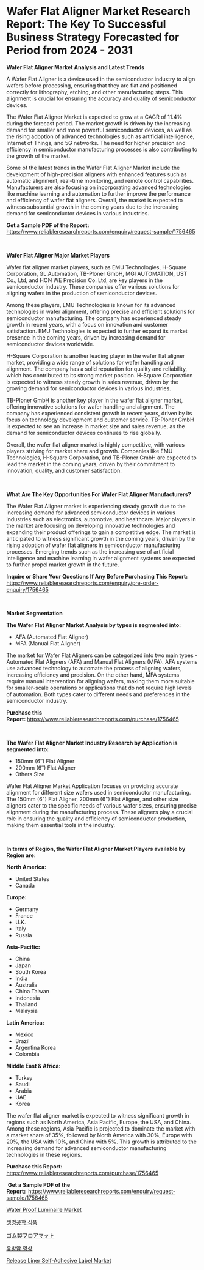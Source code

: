 <p><h1>Wafer Flat Aligner Market Research Report: The Key To Successful Business Strategy Forecasted for Period from 2024 - 2031</h1></p><p><strong>Wafer Flat Aligner Market Analysis and Latest Trends</strong></p>
<p><p>A Wafer Flat Aligner is a device used in the semiconductor industry to align wafers before processing, ensuring that they are flat and positioned correctly for lithography, etching, and other manufacturing steps. This alignment is crucial for ensuring the accuracy and quality of semiconductor devices.</p><p>The Wafer Flat Aligner Market is expected to grow at a CAGR of 11.4% during the forecast period. The market growth is driven by the increasing demand for smaller and more powerful semiconductor devices, as well as the rising adoption of advanced technologies such as artificial intelligence, Internet of Things, and 5G networks. The need for higher precision and efficiency in semiconductor manufacturing processes is also contributing to the growth of the market.</p><p>Some of the latest trends in the Wafer Flat Aligner Market include the development of high-precision aligners with enhanced features such as automatic alignment, real-time monitoring, and remote control capabilities. Manufacturers are also focusing on incorporating advanced technologies like machine learning and automation to further improve the performance and efficiency of wafer flat aligners. Overall, the market is expected to witness substantial growth in the coming years due to the increasing demand for semiconductor devices in various industries.</p></p>
<p><strong>Get a Sample PDF of the Report:&nbsp;</strong> <a href="https://www.reliableresearchreports.com/enquiry/request-sample/1756465">https://www.reliableresearchreports.com/enquiry/request-sample/1756465</a></p>
<p>&nbsp;</p>
<p><strong>Wafer Flat Aligner Major Market Players</strong></p>
<p><p>Wafer flat aligner market players, such as EMU Technologies, H-Square Corporation, GL Automation, TB-Ploner GmbH, MGI AUTOMATION, UST Co., Ltd, and HON WE Precision Co. Ltd, are key players in the semiconductor industry. These companies offer various solutions for aligning wafers in the production of semiconductor devices.</p><p>Among these players, EMU Technologies is known for its advanced technologies in wafer alignment, offering precise and efficient solutions for semiconductor manufacturing. The company has experienced steady growth in recent years, with a focus on innovation and customer satisfaction. EMU Technologies is expected to further expand its market presence in the coming years, driven by increasing demand for semiconductor devices worldwide.</p><p>H-Square Corporation is another leading player in the wafer flat aligner market, providing a wide range of solutions for wafer handling and alignment. The company has a solid reputation for quality and reliability, which has contributed to its strong market position. H-Square Corporation is expected to witness steady growth in sales revenue, driven by the growing demand for semiconductor devices in various industries.</p><p>TB-Ploner GmbH is another key player in the wafer flat aligner market, offering innovative solutions for wafer handling and alignment. The company has experienced consistent growth in recent years, driven by its focus on technology development and customer service. TB-Ploner GmbH is expected to see an increase in market size and sales revenue, as the demand for semiconductor devices continues to rise globally.</p><p>Overall, the wafer flat aligner market is highly competitive, with various players striving for market share and growth. Companies like EMU Technologies, H-Square Corporation, and TB-Ploner GmbH are expected to lead the market in the coming years, driven by their commitment to innovation, quality, and customer satisfaction.</p></p>
<p>&nbsp;</p>
<p><strong>What Are The Key Opportunities For Wafer Flat Aligner Manufacturers?</strong></p>
<p><p>The Wafer Flat Aligner market is experiencing steady growth due to the increasing demand for advanced semiconductor devices in various industries such as electronics, automotive, and healthcare. Major players in the market are focusing on developing innovative technologies and expanding their product offerings to gain a competitive edge. The market is anticipated to witness significant growth in the coming years, driven by the rising adoption of wafer flat aligners in semiconductor manufacturing processes. Emerging trends such as the increasing use of artificial intelligence and machine learning in wafer alignment systems are expected to further propel market growth in the future.</p></p>
<p><strong>Inquire or Share Your Questions If Any Before Purchasing This Report:</strong> <a href="https://www.reliableresearchreports.com/enquiry/pre-order-enquiry/1756465">https://www.reliableresearchreports.com/enquiry/pre-order-enquiry/1756465</a></p>
<p>&nbsp;</p>
<p><strong>Market Segmentation</strong></p>
<p><strong>The Wafer Flat Aligner Market Analysis by types is segmented into:</strong></p>
<p><ul><li>AFA (Automated Flat Aligner)</li><li>MFA (Manual Flat Aligner)</li></ul></p>
<p><p>The market for Wafer Flat Aligners can be categorized into two main types - Automated Flat Aligners (AFA) and Manual Flat Aligners (MFA). AFA systems use advanced technology to automate the process of aligning wafers, increasing efficiency and precision. On the other hand, MFA systems require manual intervention for aligning wafers, making them more suitable for smaller-scale operations or applications that do not require high levels of automation. Both types cater to different needs and preferences in the semiconductor industry.</p></p>
<p><strong>Purchase this Report:&nbsp;</strong><a href="https://www.reliableresearchreports.com/purchase/1756465">https://www.reliableresearchreports.com/purchase/1756465</a></p>
<p>&nbsp;</p>
<p><strong>The Wafer Flat Aligner Market Industry Research by Application is segmented into:</strong></p>
<p><ul><li>150mm (6″) Flat Aligner</li><li>200mm (6″) Flat Aligner</li><li>Others Size</li></ul></p>
<p><p>Wafer Flat Aligner Market Application focuses on providing accurate alignment for different size wafers used in semiconductor manufacturing. The 150mm (6") Flat Aligner, 200mm (6") Flat Aligner, and other size aligners cater to the specific needs of various wafer sizes, ensuring precise alignment during the manufacturing process. These aligners play a crucial role in ensuring the quality and efficiency of semiconductor production, making them essential tools in the industry.</p></p>
<p>&nbsp;</p>
<p><strong>In terms of Region, the Wafer Flat Aligner Market Players available by Region are:</strong></p>
<p>
    <p> <strong> North America: </strong>
        <ul>
            <li>United States</li>
            <li>Canada</li>
        </ul>
        </p> 
    <p> <strong> Europe: </strong>
        <ul>
            <li>Germany</li>
            <li>France</li>
            <li>U.K.</li>
            <li>Italy</li>
            <li>Russia</li>
        </ul>
        </p> 
    <p> <strong> Asia-Pacific: </strong>
        <ul>
            <li>China</li>
            <li>Japan</li>
            <li>South Korea</li>
            <li>India</li>
            <li>Australia</li>
            <li>China Taiwan</li>
            <li>Indonesia</li>
            <li>Thailand</li>
            <li>Malaysia</li>
        </ul>
        </p> 
    <p> <strong> Latin America: </strong>
        <ul>
            <li>Mexico</li>
            <li>Brazil</li>
            <li>Argentina Korea</li>
            <li>Colombia</li>
        </ul>
        </p> 
    <p> <strong> Middle East & Africa: </strong>
        <ul>
            <li>Turkey</li>
            <li>Saudi</li>
            <li>Arabia</li>
            <li>UAE</li>
            <li>Korea</li>
        </ul>
    </p>
    </p>
<p><p>The wafer flat aligner market is expected to witness significant growth in regions such as North America, Asia Pacific, Europe, the USA, and China. Among these regions, Asia Pacific is projected to dominate the market with a market share of 35%, followed by North America with 30%, Europe with 20%, the USA with 10%, and China with 5%. This growth is attributed to the increasing demand for advanced semiconductor manufacturing technologies in these regions.</p></p>
<p><strong>Purchase this Report: </strong><a href="https://www.reliableresearchreports.com/purchase/1756465">https://www.reliableresearchreports.com/purchase/1756465</a></p>
<p>&nbsp;<strong>Get a Sample PDF of the Report:&nbsp;&nbsp;</strong><a href="https://www.reliableresearchreports.com/enquiry/request-sample/1756465">https://www.reliableresearchreports.com/enquiry/request-sample/1756465</a></p>
<p><strong></strong></p>
<p><p><a href="https://github.com/myacatherineblakecaczo9vcsw/Market-Research-Report-List-2/blob/main/water-proof-luminaire-market.md">Water Proof Luminaire Market</a></p><p><a href="https://github.com/Elenrrera7685/Market-Research-Report-List-1/blob/main/13916038869.md">생명공학 식품</a></p><p><a href="https://github.com/ReyesKohler20231/Market-Research-Report-List-1/blob/main/95391209592.md">ゴム製フロアマット</a></p><p><a href="https://github.com/sammyUltyylrich9067856/Market-Research-Report-List-1/blob/main/41523848870.md">유방암 영상</a></p><p><a href="https://github.com/irfadac/Market-Research-Report-List-2/blob/main/release-liner-self-adhesive-label-market.md">Release Liner Self-Adhesive Label Market</a></p></p>
